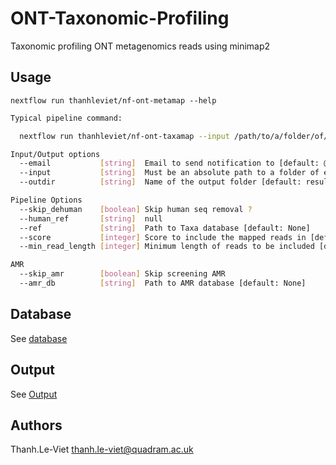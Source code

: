 # ONT-Taxonomic-Profiling

Taxonomic profiling ONT metagenomics reads using minimap2
## Usage
```
nextflow run thanhleviet/nf-ont-metamap --help
```

```bash
Typical pipeline command:

  nextflow run thanhleviet/nf-ont-taxamap --input /path/to/a/folder/of/barcodes

Input/Output options
  --email           [string]  Email to send notification to [default: @quadram.ac.uk]
  --input           [string]  Must be an absolute path to a folder of either sub-folders or files starting having prefix name barcode [default: /bart]
  --outdir          [string]  Name of the output folder [default: results]

Pipeline Options
  --skip_dehuman    [boolean] Skip human seq removal ?
  --human_ref       [string]  null
  --ref             [string]  Path to Taxa database [default: None]
  --score           [integer] Score to include the mapped reads in [default: 30]
  --min_read_length [integer] Minimum length of reads to be included [default: 200]

AMR
  --skip_amr        [boolean] Skip screening AMR
  --amr_db          [string]  Path to AMR database [default: None]
```
## Database
See [database](docs/database.md)

## Output
See [Output](docs/output.md)

## Authors

Thanh.Le-Viet <thanh.le-viet@quadram.ac.uk>
